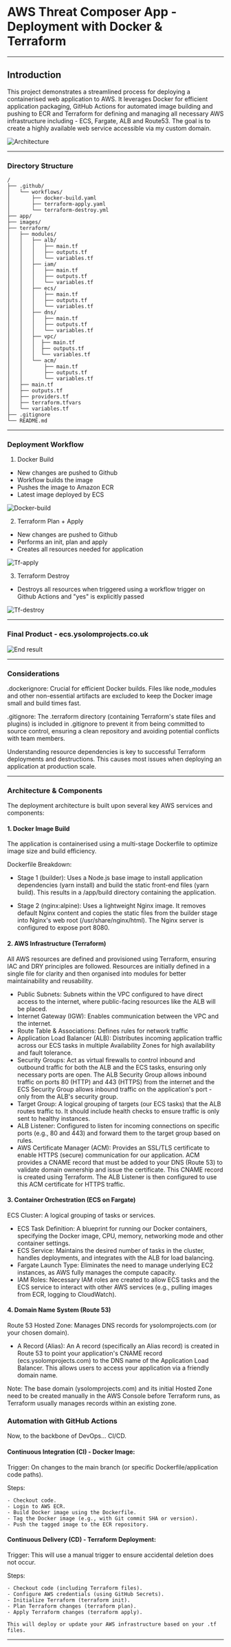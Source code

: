 
# AWS Threat Composer App - Deployment with Docker & Terraform

--- 

## Introduction

This project demonstrates a streamlined process for deploying a containerised web application to AWS. It leverages Docker for efficient application packaging, GitHub Actions for automated image building and pushing to ECR and Terraform for defining and managing all necessary AWS infrastructure including - ECS, Fargate, ALB and Route53. The goal is to create a highly available web service accessible via my custom domain.

![Architecture](./images/diagram.png)

--- 

### Directory Structure 

```
/
├── .github/
│   └── workflows/
│       ├── docker-build.yaml
│       ├── terraform-apply.yaml
│       └── terraform-destroy.yml
├── app/
├── images/
├── terraform/
│   ├── modules/
│   │   ├── alb/
│   │   │   ├── main.tf
│   │   │   ├── outputs.tf
│   │   │   └── variables.tf
│   │   ├── iam/
│   │   │   ├── main.tf
│   │   │   ├── outputs.tf
│   │   │   └── variables.tf
│   │   ├── ecs/
│   │   │   ├── main.tf
│   │   │   ├── outputs.tf
│   │   │   └── variables.tf
│   │   ├── dns/
│   │   │   ├── main.tf
│   │   │   ├── outputs.tf
│   │   │   └── variables.tf
│   │   ├── vpc/
│   │   │  ├── main.tf
│   │   │  ├── outputs.tf
│   │   │  └── variables.tf
│   │   └── acm/
│   │       ├── main.tf
│   │       ├── outputs.tf
│   │       └── variables.tf
│   ├── main.tf
│   ├── outputs.tf
│   ├── providers.tf
│   ├── terraform.tfvars
│   └── variables.tf
├── .gitignore
└── README.md
```
---

### Deployment Workflow 

1. Docker Build

- New changes are pushed to Github
- Workflow builds the image
- Pushes the image to Amazon ECR
- Latest image deployed by ECS 

![Docker-build](./images/docker-build.png)

2. Terraform Plan + Apply 

- New changes are pushed to Github
- Performs an init, plan and apply
- Creates all resources needed for application 


![Tf-apply](./images/tf-apply.png)

3. Terraform Destroy

- Destroys all resources when triggered using a workflow trigger on Github Actions and "yes" is explicitly passed

![Tf-destroy](./images/tf-destroy.png)

--- 

### Final Product - ecs.ysolomprojects.co.uk

![End result](./images/end.png)

---

### Considerations

.dockerignore: Crucial for efficient Docker builds. Files like node_modules and other non-essential artifacts are excluded to keep the Docker image small and build times fast.

.gitignore: The .terraform directory (containing Terraform's state files and plugins) is included in .gitignore to prevent it from being committed to source control, ensuring a clean repository and avoiding potential conflicts with team members.

Understanding resource dependencies is key to successful Terraform deployments and destructions. This causes most issues when deploying an application at production scale.

--- 

### Architecture & Components

The deployment architecture is built upon several key AWS services and components:

#### 1. Docker Image Build
The application is containerised using a multi-stage Dockerfile to optimize image size and build efficiency.

Dockerfile Breakdown:
- Stage 1 (builder): Uses a Node.js base image to install application dependencies (yarn install) and build the static front-end files (yarn build). This results in a /app/build directory containing the application.

- Stage 2 (nginx:alpine): Uses a lightweight Nginx image. It removes default Nginx content and copies the static files from the builder stage into Nginx's web root (/usr/share/nginx/html). The Nginx server is configured to expose port 8080.


#### 2. AWS Infrastructure (Terraform)

All AWS resources are defined and provisioned using Terraform, ensuring IAC and DRY principles are followed. Resources are initially defined in a single file for clarity and then organised into modules for better maintainability and reusability.

- Public Subnets: Subnets within the VPC configured to have direct access to the internet, where public-facing resources like the ALB will be placed.
- Internet Gateway (IGW): Enables communication between the VPC and the internet.
- Route Table & Associations: Defines rules for network traffic
- Application Load Balancer (ALB): Distributes incoming application traffic across our ECS tasks in multiple Availability Zones for high availability and fault tolerance.
- Security Groups: Act as virtual firewalls to control inbound and outbound traffic for both the ALB and the ECS tasks, ensuring only necessary ports are open. The ALB Security Group allows inbound traffic on ports 80 (HTTP) and 443 (HTTPS) from the internet and the ECS Security Group allows inbound traffic on the application's port - only from the ALB's security group.
- Target Group: A logical grouping of targets (our ECS tasks) that the ALB routes traffic to. It should include health checks to ensure traffic is only sent to healthy instances.
- ALB Listener: Configured to listen for incoming connections on specific ports (e.g., 80 and 443) and forward them to the target group based on rules.
- AWS Certificate Manager (ACM): Provides an SSL/TLS certificate to enable HTTPS (secure) communication for our application. ACM provides a CNAME record that must be added to your DNS (Route 53) to validate domain ownership and issue the certificate. This CNAME record is created using Terraform. The ALB Listener is then configured to use this ACM certificate for HTTPS traffic.

#### 3. Container Orchestration (ECS on Fargate)

ECS Cluster: A logical grouping of tasks or services.

- ECS Task Definition: A blueprint for running our Docker containers, specifying the Docker image, CPU, memory, networking mode and other container settings.
- ECS Service: Maintains the desired number of tasks in the cluster, handles deployments, and integrates with the ALB for load balancing.
- Fargate Launch Type: Eliminates the need to manage underlying EC2 instances, as AWS fully manages the compute capacity.
- IAM Roles: Necessary IAM roles are created to allow ECS tasks and the ECS service to interact with other AWS services (e.g., pulling images from ECR, logging to CloudWatch).

#### 4. Domain Name System (Route 53)

Route 53 Hosted Zone: Manages DNS records for ysolomprojects.com (or your chosen domain).

- A Record (Alias): An A record (specifically an Alias record) is created in Route 53 to point your application's CNAME record (ecs.ysolomprojects.com) to the DNS name of the Application Load Balancer. This allows users to access your application via a friendly domain name.

Note: The base domain (ysolomprojects.com) and its initial Hosted Zone need to be created manually in the AWS Console before Terraform runs, as Terraform usually manages records within an existing zone.


### Automation with GitHub Actions

Now, to the backbone of DevOps... CI/CD.

#### Continuous Integration (CI) - Docker Image:

Trigger: On changes to the main branch (or specific Dockerfile/application code paths).

Steps:

```
- Checkout code.
- Login to AWS ECR.
- Build Docker image using the Dockerfile.
- Tag the Docker image (e.g., with Git commit SHA or version).
- Push the tagged image to the ECR repository.
```

#### Continuous Delivery (CD) - Terraform Deployment:

Trigger: This will use a manual trigger to ensure accidental deletion does not occur.

Steps:

```
- Checkout code (including Terraform files).
- Configure AWS credentials (using GitHub Secrets).
- Initialize Terraform (terraform init).
- Plan Terraform changes (terraform plan).
- Apply Terraform changes (terraform apply). 

This will deploy or update your AWS infrastructure based on your .tf files.
```

---

